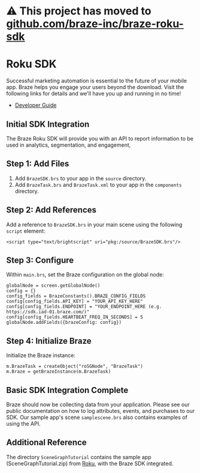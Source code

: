 # :warning: This project has moved to [github.com/braze-inc/braze-roku-sdk](https://github.com/braze-inc/braze-roku-sdk)

# Roku SDK

Successful marketing automation is essential to the future of your mobile app. Braze helps you engage your users beyond the download. Visit the following links for details and we'll have you up and running in no time!

- [Developer Guide](https://www.braze.com/docs/developer_guide/home/ "Braze Developer Guide")

## Initial SDK Integration

The Braze Roku SDK will provide you with an API to report information to be used in analytics, segmentation, and engagement,

## Step 1: Add Files

1. Add `BrazeSDK.brs` to your app in the `source` directory.
2. Add `BrazeTask.brs` and `BrazeTask.xml` to your app in the `components` directory.

## Step 2: Add References

Add a reference to `BrazeSDK.brs` in your main scene using the following `script` element:

```
<script type="text/brightscript" uri="pkg:/source/BrazeSDK.brs"/>
```

## Step 3: Configure

Within `main.brs`, set the Braze configuration on the global node:

```
globalNode = screen.getGlobalNode()
config = {}
config_fields = BrazeConstants().BRAZE_CONFIG_FIELDS
config[config_fields.API_KEY] = "YOUR_API_KEY_HERE"
config[config_fields.ENDPOINT] = "YOUR_ENDPOINT_HERE (e.g. https://sdk.iad-01.braze.com/)"
config[config_fields.HEARTBEAT_FREQ_IN_SECONDS] = 5
globalNode.addFields({brazeConfig: config})
```

## Step 4: Initialize Braze

Initialize the Braze instance:

```
m.BrazeTask = createObject("roSGNode", "BrazeTask")
m.Braze = getBrazeInstance(m.BrazeTask)
```

## Basic SDK Integration Complete

Braze should now be collecting data from your application. Please see our public documentation on how to log attributes, events, and purchases to our SDK. Our sample app's scene `samplescene.brs` also contains examples of using the API.

## Additional Reference

The directory `SceneGraphTutorial` contains the sample app (SceneGraphTutorial.zip) from [Roku](https://sdkdocs.roku.com/display/sdkdoc/SceneGraph+Samples "Roku Tutorial App"), with the Braze SDK integrated.

